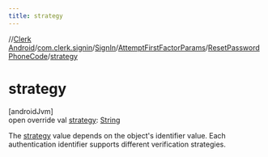```yaml
---
title: strategy
---
```

//[Clerk Android](../../../../../index.html)/[com.clerk.signin](../../../index.html)/[SignIn](../../index.html)/[AttemptFirstFactorParams](../index.html)/[ResetPasswordPhoneCode](index.html)/[strategy](strategy.html)



# strategy



[androidJvm]\
open override val [strategy](strategy.html): [String](https://kotlinlang.org/api/latest/jvm/stdlib/kotlin-stdlib/kotlin/-string/index.html)



The [strategy](strategy.html) value depends on the object's identifier value. Each authentication identifier supports different verification strategies.




